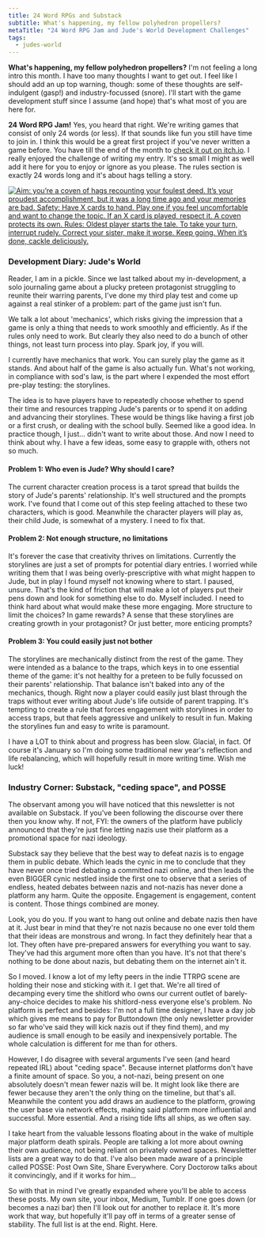```yaml
---
title: 24 Word RPGs and Substack
subtitle: What's happening, my fellow polyhedron propellers?
metaTitle: "24 Word RPG Jam and Jude's World Development Challenges"
tags:
  - judes-world
---
```


<p>
    <b>What's happening, my fellow polyhedron propellers?</b> I'm not feeling a long intro this month. I have too many thoughts I want to get out. I feel like I should add an up top warning, though: some of these thoughts are self-indulgent (gasp!) and industry-focussed (snore). I'll start with the game development stuff since I assume (and hope) that's what most of you are here for.
</p><p>
    <b>24 Word RPG Jam!</b> Yes, you heard that right. We're writing games that consist of only 24 words (or less). If that sounds like fun you still have time to join in. I think this would be a great first project if you've never written a game before. You have till the end of the month to <a href="https://itch.io/jam/24wordrpgjam" target="_blank">check it out on itch.io</a>. I really enjoyed the challenge of writing my entry. It's so small I might as well add it here for you to enjoy or ignore as you please. The rules section is exactly 24 words long and it's about hags telling a story.
</p>
<a href="https://buttonkin.itch.io/quibbling-bess" target="_blank"><img src="/assets/images/newsletter/quibbling_bess.png" alt="Aim: you’re a coven of hags recounting your foulest deed. It’s your proudest accomplishment, but it was a long time ago and your memories are bad. Safety: Have X cards to hand. Play one if you feel uncomfortable and want to change the topic. If an X card is played, respect it. A coven protects its own. Rules: Oldest player starts the tale. To take your turn, interrupt rudely. Correct your sister, make it worse. Keep going. When it’s done, cackle deliciously."/></a>
<h3>Development Diary: Jude's World</h3>
<p>
    Reader, I am in a pickle. Since we last talked about my in-development, a solo journaling game about a plucky preteen protagonist struggling to reunite their warring parents, I've done my third play test and come up against a real stinker of a problem: part of the game just isn't fun.
</p><p>
    We talk a lot about 'mechanics', which risks giving the impression that a game is only a thing that needs to work smoothly and efficiently. As if the rules only need to work. But clearly they also need to do a bunch of other things, not least turn process into play. Spark joy, if you will.
</p><p>
    I currently have mechanics that work. You can surely play the game as it stands. And about half of the game is also actually fun. What's not working, in compliance with sod's law, is the part where I expended the most effort pre-play testing: the storylines.
</p><p>
    The idea is to have players have to repeatedly choose whether to spend their time and resources trapping Jude's parents or to spend it on adding and advancing their storylines. These would be things like having a first job or a first crush, or dealing with the school bully. Seemed like a good idea. In practice though, I just... didn't want to write about those. And now I need to think about why. I have a few ideas, some easy to grapple with, others not so much.
</p>
<h4>Problem 1: Who even is Jude? Why should I care?</h4>
<p>
    The current character creation process is a tarot spread that builds the story of Jude's parents' relationship. It's well structured and the prompts work. I've found that I come out of this step feeling attached to these two characters, which is good. Meanwhile the character players will play as, their child Jude, is somewhat of a mystery. I need to fix that.
</p>
<h4>Problem 2: Not enough structure, no limitations</h4>
<p>
    It's forever the case that creativity thrives on limitations. Currently the storylines are just a set of prompts for potential diary entries. I worried while writing them that I was being overly-prescriptive with what might happen to Jude, but in play I found myself not knowing where to start. I paused, unsure. That's the kind of friction that will make a lot of players put their pens down and look for something else to do. Myself included. I need to think hard about what would make these more engaging. More structure to limit the choices? In game rewards? A sense that these storylines are creating growth in your protagonist? Or just better, more enticing prompts?
</p>
<h4>Problem 3: You could easily just not bother</h4>
<p>
    The storylines are mechanically distinct from the rest of the game. They were intended as a balance to the traps, which keys in to one essential theme of the game: it's not healthy for a preteen to be fully focussed on their parents' relationship. That balance isn't baked into any of the mechanics, though. Right now a player could easily just blast through the traps without ever writing about Jude's life outside of parent trapping. It's tempting to create a rule that forces engagement with storylines in order to access traps, but that feels aggressive and unlikely to result in fun. Making the storylines fun and easy to write is paramount.
</p>
<p>
    I have a LOT to think about and progress has been slow. Glacial, in fact. Of course it's January so I'm doing some traditional new year's reflection and life rebalancing, which will hopefully result in more writing time. Wish me luck!
</p>
<h3>Industry Corner: Substack, "ceding space", and POSSE</h3>
<p>
    The observant among you will have noticed that this newsletter is not available on Substack. If you've been following the discourse over there then you know why. If not, FYI: the owners of the platform have publicly announced that they're just fine letting nazis use their platform as a promotional space for nazi ideology.
</p><p>
    Substack say they believe that the best way to defeat nazis is to engage them in public debate. Which leads the cynic in me to conclude that they have never once tried debating a committed nazi online, and then leads the even BIGGER cynic nestled inside the first one to observe that a series of endless, heated debates between nazis and not-nazis has never done a platform any harm. Quite the opposite. Engagement is engagement, content is content. Those things combined are money.
</p><p>
    Look, you do you. If you want to hang out online and debate nazis then have at it. Just bear in mind that they're not nazis because no one ever told them that their ideas are monstrous and wrong. In fact they definitely hear that a lot. They often have pre-prepared answers for everything you want to say. They've had this argument more often than you have. It's not that there's nothing to be done about nazis, but debating them on the internet ain't it.
</p><p>
    So I moved. I know a lot of my lefty peers in the indie TTRPG scene are holding their nose and sticking with it. I get that. We're all tired of decamping every time the shitlord who owns our current outlet of barely-any-choice decides to make his shitlord-ness everyone else's problem. No platform is perfect and besides: I'm not a full time designer, I have a day job which gives me means to pay for Buttondown (the only newsletter provider so far who've said they will kick nazis out if they find them), and my audience is small enough to be easily and inexpensively portable. The whole calculation is different for me than for others.
</p><p>
    However, I do disagree with several arguments I've seen (and heard repeated IRL) about "ceding space". Because internet platforms don't have a finite amount of space. So you, a not-nazi, being present on one absolutely doesn't mean fewer nazis will be. It might look like there are fewer because they aren't the only thing on the timeline, but that's all. Meanwhile the content you add draws an audience to the platform, growing the user base via network effects, making said platform more influential and successful. More essential. And a rising tide lifts all ships, as we often say.
</p><p>
    I take heart from the valuable lessons floating about in the wake of multiple major platform death spirals. People are talking a lot more about owning their own audience, not being reliant on privately owned spaces. Newsletter lists are a great way to do that. I've also been made aware of a principle called POSSE: Post Own Site, Share Everywhere. Cory Doctorow talks about it convincingly, and if it works for him...
</p><p>
    So with that in mind I've greatly expanded where you'll be able to access these posts. My own site, your inbox, Medium, Tumblr. If one goes down (or becomes a nazi bar) then I'll look out for another to replace it. It's more work that way, but hopefully it'll pay off in terms of a greater sense of stability. The full list is at the end. Right. Here.
</p>
